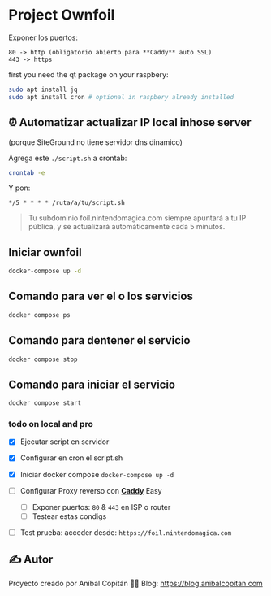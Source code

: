 # Project Ownfoil

Exponer los puertos:
    
    80 -> http (obligatorio abierto para **Caddy** auto SSL)
    443 -> https

first you need the qt package on your raspbery:

```bash
sudo apt install jq
sudo apt install cron # optional in raspbery already installed
```

## ⏰ Automatizar actualizar IP local inhose server 

(porque SiteGround no tiene servidor dns dinamico)

Agrega este `./script.sh` a crontab:

```bash
crontab -e
```

Y pon:

```
*/5 * * * * /ruta/a/tu/script.sh
```

> Tu subdominio foil.nintendomagica.com siempre apuntará a tu IP pública, y se actualizará automáticamente cada 5 minutos.



## Iniciar ownfoil

```bash
docker-compose up -d
```

## Comando para ver el o los servicios

```bash
docker compose ps
```

## Comando para dentener el servicio

```bash
docker compose stop
```

## Comando para iniciar el servicio

```bash
docker compose start
```


### todo on local and pro

- [x] Ejecutar script en servidor
- [x] Configurar en cron el script.sh
- [x] Iniciar docker compose
    `docker-compose up -d`
- [ ] Configurar Proxy reverso con **[Caddy](https://caddyserver.com/)** Easy
    - [ ] Exponer puertos: `80` & `443` en ISP o router
    - [ ] Testear estas condigs
- [ ] Test prueba: acceder desde: `https://foil.nintendomagica.com`


## ✍️ Autor

Proyecto creado por Aníbal Copitán
🔗📝 Blog: https://blog.anibalcopitan.com

